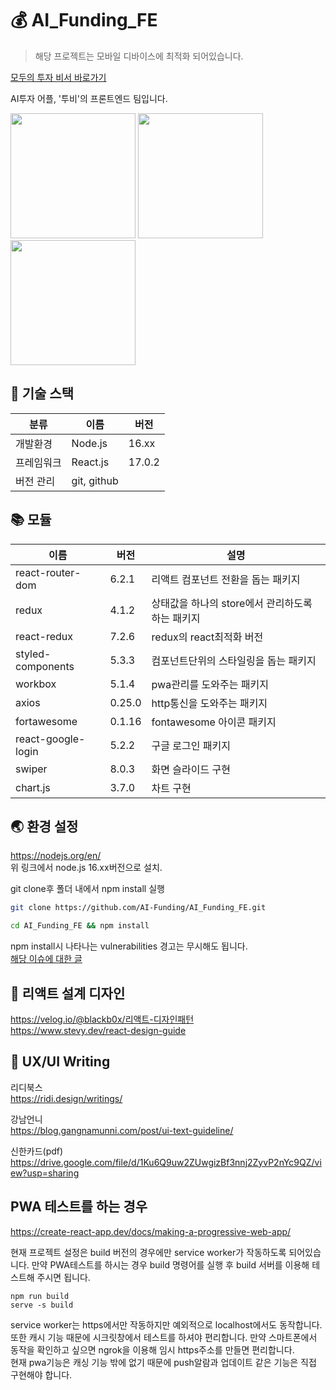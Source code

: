 # 💰 AI_Funding_FE

> 해당 프로젝트는 모바일 디바이스에 최적화 되어있습니다.

[모두의 투자 비서 바로가기](https://ai-funding-fe.vercel.app)

AI투자 어플, '투비'의 프론트엔드 팀입니다.

<div>
<img src="https://i.imgur.com/IARYlv2.png" width="200" />
<img src="https://i.imgur.com/0XBy6sA.png" width="200" />
<img src="https://i.imgur.com/ZgUcGZa.png" width="200" />
<div />

## 🧰 기술 스택

| 분류       | 이름        | 버전   |
| ---------- | ----------- | ------ |
| 개발환경   | Node.js     | 16.xx  |
| 프레임워크 | React.js    | 17.0.2 |
| 버전 관리  | git, github |        |

## 📚 모듈

| 이름               | 버전   | 설명                                             |
| ------------------ | ------ | ------------------------------------------------ |
| react-router-dom   | 6.2.1  | 리액트 컴포넌트 전환을 돕는 패키지               |
| redux              | 4.1.2  | 상태값을 하나의 store에서 관리하도록 하는 패키지 |
| react-redux        | 7.2.6  | redux의 react최적화 버전                         |
| styled-components  | 5.3.3  | 컴포넌트단위의 스타일링을 돕는 패키지            |
| workbox            | 5.1.4  | pwa관리를 도와주는 패키지                        |
| axios              | 0.25.0 | http통신을 도와주는 패키지                       |
| fortawesome        | 0.1.16 | fontawesome 아이콘 패키지                        |
| react-google-login | 5.2.2  | 구글 로그인 패키지                               |
| swiper             | 8.0.3  | 화면 슬라이드 구현                               |
| chart.js           | 3.7.0  | 차트 구현                                        |

## 🌏 환경 설정

https://nodejs.org/en/  
위 링크에서 node.js 16.xx버전으로 설치.

git clone후 폴더 내에서 npm install 실행

```bash
git clone https://github.com/AI-Funding/AI_Funding_FE.git
```

```bash
cd AI_Funding_FE && npm install
```

npm install시 나타나는 vulnerabilities 경고는 무시해도 됩니다.  
[해당 이슈에 대한 글](https://github.com/facebook/create-react-app/issues/11174)

## 🚧 리액트 설계 디자인

https://velog.io/@blackb0x/리액트-디자인패턴  
https://www.stevy.dev/react-design-guide

## 📝 UX/UI Writing

리디북스  
https://ridi.design/writings/

강남언니  
https://blog.gangnamunni.com/post/ui-text-guideline/

신한카드(pdf)
https://drive.google.com/file/d/1Ku6Q9uw2ZUwgizBf3nnj2ZyvP2nYc9QZ/view?usp=sharing

## PWA 테스트를 하는 경우

https://create-react-app.dev/docs/making-a-progressive-web-app/

현재 프로젝트 설정은 build 버전의 경우에만 service worker가 작동하도록 되어있습니다.
만약 PWA테스트를 하시는 경우 build 명령어를 실행 후 build 서버를 이용해 테스트해 주시면 됩니다.

```
npm run build
serve -s build
```

service worker는 https에서만 작동하지만 예외적으로 localhost에서도 동작합니다.  
또한 캐시 기능 때문에 시크릿창에서 테스트를 하셔야 편리합니다.
만약 스마트폰에서 동작을 확인하고 싶으면 ngrok을 이용해 임시 https주소를 만들면 편리합니다.  
현재 pwa기능은 캐싱 기능 밖에 없기 때문에 push알람과 업데이트 같은 기능은 직접 구현해야 합니다.
